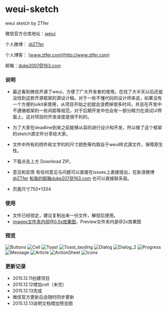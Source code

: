# weui-sketch

weui sketch by ZTfer

微信官方仓库地址：[weiui](https://github.com/weui/weui)

个人微博： [@ZTfer](http://weibo.com/wudu2012)

个人博客： [www.ztfer.com](http://www.ztfer.com)

邮箱：duke2007@163.com

### 说明

- 最近看到微信开源了weui，方便了广大开发者的使用，在找了大半天以后还是没找到这款开源框架的源设计稿。对于一些不懂代码的设计师来说，如果没有一个方便的uikit来使用，从项目开始之初就会浪费掉很多时间，并且在开发中不遵循框架的一些间距等规范，对于后期开发中也会有一部分精力在调试UI界面上，这对项目的开发进度是很不利的。

- 为了大家在deadline到来之前能够从容的进行设计和开发，所以做了这个框架的sketch源文件分享给大家。

- 文件中所有的控件和文字的的尺寸颜色等均取自于weui样式源文件，保障原生性。

- 下载点击上方 Download ZIP。
- 意见和反馈 有任何意见与问题可以直接在issues上直接提出，在新浪微博[@ZTfer](http://weibo.com/wudu2012) 和我的邮箱duke207@163.com 也可以直接联系我。
- 页面尺寸750*1334

### 使用

 -  文件已经锁定，建议复制出来一份文件，解锁后使用。
- images文件夹内视@0.5x效果图，Preview文件夹内是@2x效果图

### 预览
![Buttons](https://raw.githubusercontent.com/ZTfer/weui-sketch/master/images/Button%400.5x.png)
![Cell](https://raw.githubusercontent.com/ZTfer/weui-sketch/master/images/Cell%400.5x.png)
![Toast](https://raw.githubusercontent.com/ZTfer/weui-sketch/master/images/Toast%400.5x.png)
![Toast_laoding](https://raw.githubusercontent.com/ZTfer/weui-sketch/master/images/Toast_Loading%400.5x.png)
![Dialog](https://raw.githubusercontent.com/ZTfer/weui-sketch/master/images/Dialog%400.5x.png)
![Dialog_2](https://raw.githubusercontent.com/ZTfer/weui-sketch/master/images/Dialog_2%400.5x.png)
![Progress](https://raw.githubusercontent.com/ZTfer/weui-sketch/master/images/Progress%400.5x.png)
![Message](https://raw.githubusercontent.com/ZTfer/weui-sketch/master/images/Message%400.5x.png)
![Article](https://raw.githubusercontent.com/ZTfer/weui-sketch/master/images/Article%400.5x.png)
![ActionSheet](https://raw.githubusercontent.com/ZTfer/weui-sketch/master/images/ActionSheet%400.5x.png)
![Icons](https://raw.githubusercontent.com/ZTfer/weui-sketch/master/images/Icons%400.5x.png)


### 更新记录

- 2015.12.11创建项目
- 2015.12.12增加cell（未完）
- 2015.12.13完成
- 微信官方更新后会随时同步更新
- 2015.12.13说明文档增加预览图